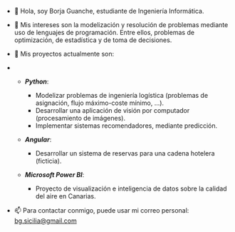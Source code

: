 - 👋 Hola, soy Borja Guanche, estudiante de Ingeniería Informática.

- 👀 Mis intereses son la modelización y resolución de problemas mediante uso de lenguajes de programación. Entre ellos, problemas de optimización, de estadística y de toma de decisiones. 

- 🌱 Mis proyectos actualmente son:
- 
  * ***Python***: 

      * Modelizar problemas de ingeniería logística (problemas de asignación, flujo máximo-coste mínimo, ...).
      * Desarrollar una aplicación de visión por computador (procesamiento de imágenes).
      * Implementar sistemas recomendadores, mediante predicción.
  
  * ***Angular***:

      * Desarrollar un sistema de reservas para una cadena hotelera (ficticia).
 
  * ***Microsoft Power BI***:

      * Proyecto de visualización e inteligencia de datos sobre la calidad del aire en Canarias.
      
- 📫 Para contactar conmigo, puede usar mi correo personal: bg.sicilia@gmail.com

<!---
borjaguanchesicilia/borjaguanchesicilia is a ✨ special ✨ repository because its `README.md` (this file) appears on your GitHub profile.
You can click the Preview link to take a look at your changes.
--->
